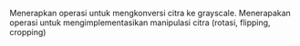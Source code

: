 Menerapkan operasi untuk mengkonversi citra ke grayscale.
Menerapakan operasi untuk mengimplementasikan manipulasi citra (rotasi, flipping, cropping)
